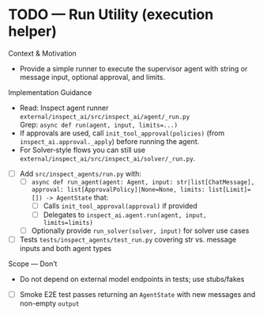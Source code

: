 # TODO — Run Utility (execution helper)

Context & Motivation
- Provide a simple runner to execute the supervisor agent with string or message input, optional approval, and limits.

Implementation Guidance
- Read: Inspect agent runner `external/inspect_ai/src/inspect_ai/agent/_run.py`  
  Grep: `async def run(agent, input, limits=...)`
- If approvals are used, call `init_tool_approval(policies)` (from `inspect_ai.approval._apply`) before running the agent.
- For Solver‑style flows you can still use `external/inspect_ai/src/inspect_ai/solver/_run.py`.

- [ ] Add `src/inspect_agents/run.py` with:
  - [ ] `async def run_agent(agent: Agent, input: str|list[ChatMessage], approval: list[ApprovalPolicy]|None=None, limits: list[Limit]=[]) -> AgentState` that:
    - [ ] Calls `init_tool_approval(approval)` if provided
    - [ ] Delegates to `inspect_ai.agent.run(agent, input, limits=limits)`
  - [ ] Optionally provide `run_solver(solver, input)` for solver use cases
- [ ] Tests `tests/inspect_agents/test_run.py` covering str vs. message inputs and both agent types

Scope — Don’t
- Do not depend on external model endpoints in tests; use stubs/fakes

- [ ] Smoke E2E test passes returning an `AgentState` with new messages and non-empty `output`
